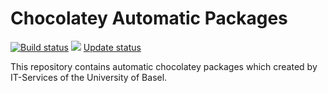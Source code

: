 # Chocolatey Automatic Packages

[![Build status](https://ci.appveyor.com/api/projects/status/uk6l6t9mtw0hbm3p/branch/master?svg=true)](https://ci.appveyor.com/project/LizenzManagement/chocolatey-automatic-packages/branch/master)
[![](http://transparent-favicon.info/favicon.ico)](#)
[Update status](https://gist.github.com/MaxBurgert/dddd183fae34b7f07585422765dee87b)

This repository contains automatic chocolatey packages which created by IT-Services of the University of Basel.
